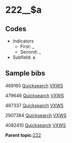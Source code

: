 # 222\_\_$a

## Codes

-   Indicators
    -   First: \_
    -   Second: \_
-   Subfield: a

## Sample bibs

469165 [Quicksearch](https://search.library.yale.edu/catalog/469165) [VXWS](http://prodorbis.library.yale.edu:7014/vxws/GetHoldingsService?bibId=469165)

479646 [Quicksearch](https://search.library.yale.edu/catalog/479646) [VXWS](http://prodorbis.library.yale.edu:7014/vxws/GetHoldingsService?bibId=479646)

487337 [Quicksearch](https://search.library.yale.edu/catalog/487337) [VXWS](http://prodorbis.library.yale.edu:7014/vxws/GetHoldingsService?bibId=487337)

2907384 [Quicksearch](https://search.library.yale.edu/catalog/2907384) [VXWS](http://prodorbis.library.yale.edu:7014/vxws/GetHoldingsService?bibId=2907384)

4082410 [Quicksearch](https://search.library.yale.edu/catalog/4082410) [VXWS](http://prodorbis.library.yale.edu:7014/vxws/GetHoldingsService?bibId=4082410)

**Parent topic:**[222](../../tags/222/222.md)

